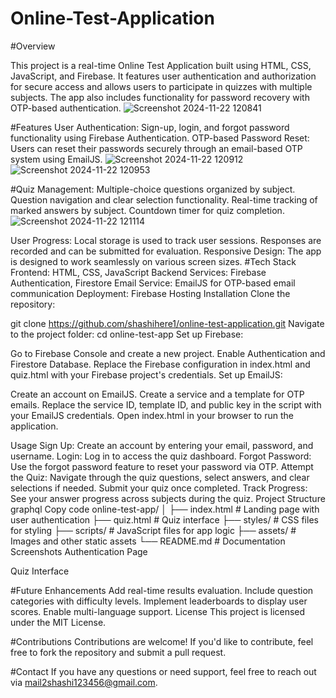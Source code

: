 # Online-Test-Application

#Overview

This project is a real-time Online Test Application built using HTML, CSS, JavaScript, and Firebase. It features user authentication and authorization for secure access and allows users to participate in quizzes with multiple subjects. The app also includes functionality for password recovery with OTP-based authentication.
![Screenshot 2024-11-22 120841](https://github.com/user-attachments/assets/4c377803-0d88-459b-8e2f-8abf189a782c)

#Features
User Authentication: Sign-up, login, and forgot password functionality using Firebase Authentication.
OTP-based Password Reset: Users can reset their passwords securely through an email-based OTP system using EmailJS.
![Screenshot 2024-11-22 120912](https://github.com/user-attachments/assets/e40b7a31-dc59-42ba-bbad-c708d64d8569)
![Screenshot 2024-11-22 120953](https://github.com/user-attachments/assets/b68d5c77-facf-4aa3-a0fe-50c7f021dfb0)

#Quiz Management:
Multiple-choice questions organized by subject.
Question navigation and clear selection functionality.
Real-time tracking of marked answers by subject.
Countdown timer for quiz completion.
![Screenshot 2024-11-22 121114](https://github.com/user-attachments/assets/20a8b6ef-406d-4cfc-8bfd-bbb0cb7845df)

User Progress:
Local storage is used to track user sessions.
Responses are recorded and can be submitted for evaluation.
Responsive Design: The app is designed to work seamlessly on various screen sizes.
#Tech Stack
Frontend: HTML, CSS, JavaScript
Backend Services: Firebase Authentication, Firestore
Email Service: EmailJS for OTP-based email communication
Deployment: Firebase Hosting
Installation
Clone the repository:

git clone https://github.com/shashihere1/online-test-application.git
Navigate to the project folder:
cd online-test-app
Set up Firebase:

Go to Firebase Console and create a new project.
Enable Authentication and Firestore Database.
Replace the Firebase configuration in index.html and quiz.html with your Firebase project's credentials.
Set up EmailJS:

Create an account on EmailJS.
Create a service and a template for OTP emails.
Replace the service ID, template ID, and public key in the script with your EmailJS credentials.
Open index.html in your browser to run the application.

Usage
Sign Up:
Create an account by entering your email, password, and username.
Login:
Log in to access the quiz dashboard.
Forgot Password:
Use the forgot password feature to reset your password via OTP.
Attempt the Quiz:
Navigate through the quiz questions, select answers, and clear selections if needed.
Submit your quiz once completed.
Track Progress:
See your answer progress across subjects during the quiz.
Project Structure
graphql
Copy code
online-test-app/
│
├── index.html          # Landing page with user authentication
├── quiz.html           # Quiz interface
├── styles/             # CSS files for styling
├── scripts/            # JavaScript files for app logic
├── assets/             # Images and other static assets
└── README.md           # Documentation
Screenshots
Authentication Page

Quiz Interface

#Future Enhancements
Add real-time results evaluation.
Include question categories with difficulty levels.
Implement leaderboards to display user scores.
Enable multi-language support.
License
This project is licensed under the MIT License.

#Contributions
Contributions are welcome! If you'd like to contribute, feel free to fork the repository and submit a pull request.

#Contact
If you have any questions or need support, feel free to reach out via mail2shashi123456@gmail.com.
